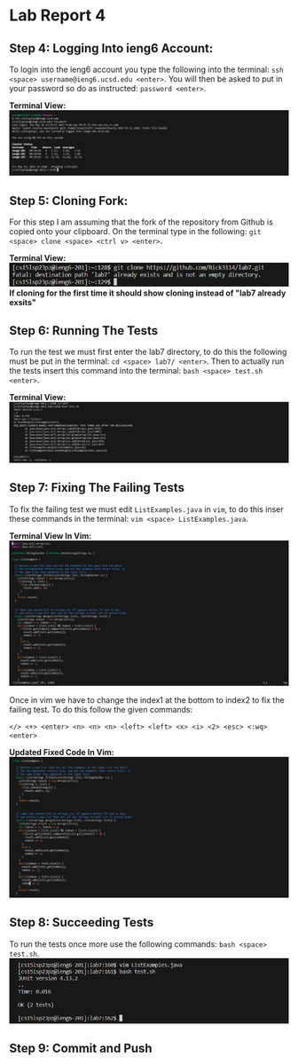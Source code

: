 # Lab Report 4 

## Step 4: Logging Into ieng6 Account: 
To login into the ieng6 account you type the following into the terminal: `ssh <space> username@ieng6.ucsd.edu <enter>`. You will then be asked to put in your password so do as instructed: `password <enter>`. 

**Terminal View:** 
![Image](ieng6.png)

## Step 5: Cloning Fork: 
For this step I am assuming that the fork of the repository from Github is copied onto your clipboard. On the terminal type in the following: `git <space> clone <space> <ctrl v> <enter>`. 

**Terminal View:** \
![Image](clone.png) \
**If cloning for the first time it should show cloning instead of "lab7 already exsits"** 

## Step 6: Running The Tests 
To run the test we must first enter the lab7 directory, to do this the following must be put in the terminal: `cd <space> lab7/ <enter>`. Then to actually run the tests insert this command into the terminal: `bash <space> test.sh <enter>`. 

**Terminal View:** 
![Image](ListsTests.png)

## Step 7: Fixing The Failing Tests
To fix the failing test we must edit `ListExamples.java` in `vim`, to do this inser these commands in the terminal: `vim <space> ListExamples.java`. 

**Terminal View In Vim:** 
![Image](Vim1.png)

Once in vim we have to change the index1 at the bottom to index2 to fix the failing test. To do this follow the given commands:
```
</> <+> <enter> <n> <n> <n> <left> <left> <x> <i> <2> <esc> <:wq> <enter>
```

**Updated Fixed Code In Vim:** 
![Image](Vim2.png)

## Step 8: Succeeding Tests 
To run the tests once more use the following commands: `bash <space> test.sh`.
![Image](PassedTests.png) 

## Step 9: Commit and Push 

